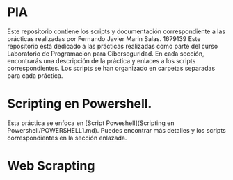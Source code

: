 # PIA
Este repositorio contiene los scripts y documentación correspondiente a las prácticas realizadas por Fernando Javier Marin Salas. 1679139
Este repositorio está dedicado a las prácticas realizadas como parte del curso Laboratorio de Programacion para Ciberseguridad. En cada sección, encontrarás una descripción de la práctica y enlaces a los scripts correspondientes. Los scripts se han organizado en carpetas separadas para cada práctica.

# Scripting en Powershell.

Esta práctica se enfoca en [Script Poweshell](Scripting en Powershell/POWERSHELL1.md). Puedes encontrar más detalles y los scripts correspondientes en la sección enlazada.



# Web Scrapting

